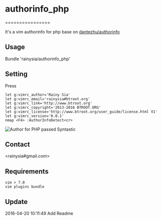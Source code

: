 # authorinfo_php
================

It's a vim authorinfo for php base on [dantezhu/authorinfo](https://github.com/dantezhu/authorinfo)

Usage
------------------------------
Bundle 'rainysia/authorinfo_php'

Setting
------------------------------
Press <F4>
```
let g:vimrc_author='Rainy Sia'
let g:vimrc_email='rainysia#btroot.org'
let g:vimrc_link='http://www.btroot.org'
let g:vimrc_copyright='2013-2016 BTROOT.ORG' 
let g:vimrc_license='http://www.btroot.org/user_guide/license.html V1'
let g:vimrc_version='0.0.1'
nmap <F4> :AuthorInfoDetect<cr>
```
![Author for PHP passed Syntastic](https://cloud.githubusercontent.com/assets/1259324/14662145/fbca72d4-06e5-11e6-9ded-230bbe6ea4c8.png)

Contact
----------------------------------------
<rainysia#gmail.com>


Requirements
----------------------------------------

    vim > 7.0
    vim plugins bundle


Update
----------------------------------------
2016-04-20 10:11:49 Add Readme<br />

